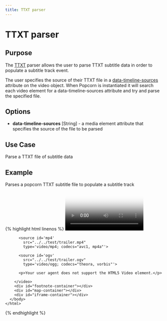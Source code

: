 ```yaml
---
title: TTXT parser
---
```

# TTXT parser #

## Purpose ##

The [TTXT](http://gpac.wp.institut-telecom.fr/mp4box/ttxt-format-documentation/) parser allows the user to parse TTXT subtitle data in order to populate a subtitle track event.

The user specifies the source of their TTXT file in a [data-timeline-sources](/popcorn-docs/modules/#data-timeline-sources) attribute on the video object.  When Popcorn is instantiated it will search each video element for a data-timeline-sources attribute and try and parse the specified file.

## Options ##

* **data-timeline-sources** \[String\] - a media element attribute that specifies the source of the file to be parsed

## Use Case ##

Parse a TTXT file of subtitle data

## Example ##

Parses a popcorn TTXT subtitle file to populate a subtitle track

{% highlight html linenos %}
    <html>
      <head>
        <script src="popcorn-complete.js"></script>
      </head>
      <body>
        <video id="video" data-timeline-sources="data/data.ttxt"
          controls
          width='250px'
          poster="../../test/poster.png">

          <source id='mp4'
            src="../../test/trailer.mp4"
            type='video/mp4; codecs="avc1, mp4a"'>

          <source id='ogv'
            src="../../test/trailer.ogv"
            type='video/ogg; codecs="theora, vorbis"'>

          <p>Your user agent does not support the HTML5 Video element.</p>

        </video>
        <div id="footnote-container"></div>
        <div id="map-container"></div>
        <div id="iframe-container"></div>
      </body>
    </html>
{% endhighlight %}

